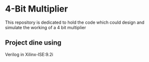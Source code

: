 # 4-Bit Multiplier
This  repository is dedicated to hold the code which could design and simulate the working of a 4 bit multiplier
## Project dine using
Verilog in Xilinx-ISE:9.2i
